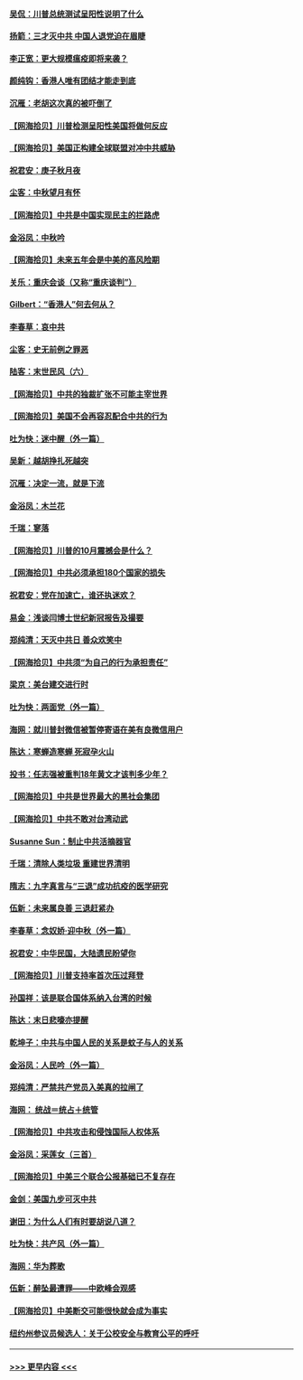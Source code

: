 #### [吴侃：川普总统测试呈阳性说明了什么](../pages/nsc993/n12451869.md?t=10050451) 
#### [扬箭：三才灭中共 中国人退党迫在眉睫](../pages/nsc993/n12451842.md?t=10050451) 
#### [李正宽：更大规模瘟疫即将来袭？](../pages/nsc993/n12451455.md?t=10050451) 
#### [颜纯钩：香港人唯有团结才能走到底](../pages/nsc993/n12450870.md?t=10050451) 
#### [沉雁：老胡这次真的被吓倒了](../pages/nsc993/n12449796.md?t=10050451) 
#### [【网海拾贝】川普检测呈阳性美国将做何反应](../pages/nsc993/n12449042.md?t=10050451) 
#### [【网海拾贝】美国正构建全球联盟对冲中共威胁](../pages/nsc993/n12446580.md?t=10050451) 
#### [祝君安：庚子秋月夜](../pages/nsc993/n12445870.md?t=10050451) 
#### [尘客：中秋望月有怀](../pages/nsc993/n12444632.md?t=10050451) 
#### [【网海拾贝】中共是中国实现民主的拦路虎](../pages/nsc993/n12443573.md?t=10050451) 
#### [金浴凤：中秋吟](../pages/nsc993/n12441773.md?t=10050451) 
#### [【网海拾贝】未来五年会是中美的高风险期](../pages/nsc993/n12440760.md?t=10050451) 
#### [关乐：重庆会谈（又称“重庆谈判”）](../pages/nsc993/n12437525.md?t=10050451) 
#### [Gilbert：“香港人”何去何从？](../pages/nsc993/n12435894.md?t=10050451) 
#### [李春草：哀中共](../pages/nsc993/n12435874.md?t=10050451) 
#### [尘客：史无前例之罪恶](../pages/nsc993/n12435762.md?t=10050451) 
#### [陆客：末世民风（六）](../pages/nsc993/n12435354.md?t=10050451) 
#### [【网海拾贝】中共的独裁扩张不可能主宰世界](../pages/nsc993/n12435151.md?t=10050451) 
#### [【网海拾贝】美国不会再容忍配合中共的行为](../pages/nsc993/n12433808.md?t=10050451) 
#### [吐为快：迷中醒（外一篇）](../pages/nsc993/n12433585.md?t=10050451) 
#### [吴新：越胡挣扎死越突](../pages/nsc993/n12433562.md?t=10050451) 
#### [沉雁：决定一流，就是下流](../pages/nsc993/n12432128.md?t=10050451) 
#### [金浴凤：木兰花](../pages/nsc993/n12432124.md?t=10050451) 
#### [千瑞：寥落](../pages/nsc993/n12432071.md?t=10050451) 
#### [【网海拾贝】川普的10月震撼会是什么？](../pages/nsc993/n12431624.md?t=10050451) 
#### [【网海拾贝】中共必须承担180个国家的损失](../pages/nsc993/n12428893.md?t=10050451) 
#### [祝君安：党在加速亡，谁还执迷欢？](../pages/nsc993/n12428652.md?t=10050451) 
#### [易金：浅谈闫博士世纪新冠报告及撮要](../pages/nsc993/n12426822.md?t=10050451) 
#### [郑纯清：天灭中共日 善众欢笑中](../pages/nsc993/n12426784.md?t=10050451) 
#### [【网海拾贝】中共须“为自己的行为承担责任”](../pages/nsc993/n12426067.md?t=10050451) 
#### [梁京：美台建交进行时](../pages/nsc993/n12424066.md?t=10050451) 
#### [吐为快：两面党（外一篇）](../pages/nsc993/n12424043.md?t=10050451) 
#### [海网：就川普封微信被暂停寄语在美有良微信用户](../pages/nsc993/n12424021.md?t=10050451) 
#### [陈达：寒蝉造寒蝉 死寂孕火山](../pages/nsc993/n12423958.md?t=10050451) 
#### [投书：任志强被重判18年黄文才该判多少年？](../pages/nsc993/n12423672.md?t=10050451) 
#### [【网海拾贝】中共是世界最大的黑社会集团](../pages/nsc993/n12423543.md?t=10050451) 
#### [【网海拾贝】中共不敢对台湾动武](../pages/nsc993/n12421418.md?t=10050451) 
#### [Susanne Sun：制止中共活摘器官](../pages/nsc993/n12419654.md?t=10050451) 
#### [千瑞：清除人类垃圾 重建世界清明](../pages/nsc993/n12419414.md?t=10050451) 
#### [隋志：九字真言与“三退”成功抗疫的医学研究](../pages/nsc993/n12419248.md?t=10050451) 
#### [伍新：未来属良善 三退赶紧办](../pages/nsc993/n12418496.md?t=10050451) 
#### [李春草：念奴娇·迎中秋（外一篇）](../pages/nsc993/n12418465.md?t=10050451) 
#### [祝君安：中华民国，大陆遗民盼望你](../pages/nsc993/n12418089.md?t=10050451) 
#### [【网海拾贝】川普支持率首次压过拜登](../pages/nsc993/n12418050.md?t=10050451) 
#### [孙国祥：该是联合国体系纳入台湾的时候](../pages/nsc993/n12417369.md?t=10050451) 
#### [陈达：末日悲嚎亦提醒](../pages/nsc993/n12416736.md?t=10050451) 
#### [乾坤子：中共与中国人民的关系是蚊子与人的关系](../pages/nsc993/n12416632.md?t=10050451) 
#### [金浴凤：人民吟（外一篇）](../pages/nsc993/n12416567.md?t=10050451) 
#### [郑纯清：严禁共产党员入美真的拉闸了](../pages/nsc993/n12416550.md?t=10050451) 
#### [海网： 统战＝统占＋统管](../pages/nsc993/n12416404.md?t=10050451) 
#### [【网海拾贝】中共攻击和侵蚀国际人权体系](../pages/nsc993/n12416250.md?t=10050451) 
#### [金浴凤：采莲女（三首）](../pages/nsc993/n12415517.md?t=10050451) 
#### [【网海拾贝】中美三个联合公报基础已不复存在](../pages/nsc993/n12415054.md?t=10050451) 
#### [金剑：美国九步可灭中共](../pages/nsc993/n12413183.md?t=10050451) 
#### [谢田：为什么人们有时要胡说八道？](../pages/nsc993/n12411861.md?t=10050451) 
#### [吐为快：共产风（外一篇）](../pages/nsc993/n12411761.md?t=10050451) 
#### [海网：华为葬歌](../pages/nsc993/n12410381.md?t=10050451) 
#### [伍新：醉坠最遭罪——中欧峰会观感](../pages/nsc993/n12410364.md?t=10050451) 
#### [【网海拾贝】中美断交可能很快就会成为事实](../pages/nsc993/n12409495.md?t=10050451) 
#### [纽约州参议员候选人：关于公校安全与教育公平的呼吁](../pages/nsc993/n12409228.md?t=10050451) 

----
#### [ >>> 更早内容 <<< ](../indexes/nsc993-earlier.md)

